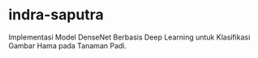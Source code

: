 # indra-saputra
Implementasi Model DenseNet Berbasis Deep Learning untuk Klasifikasi Gambar Hama pada Tanaman Padi.
